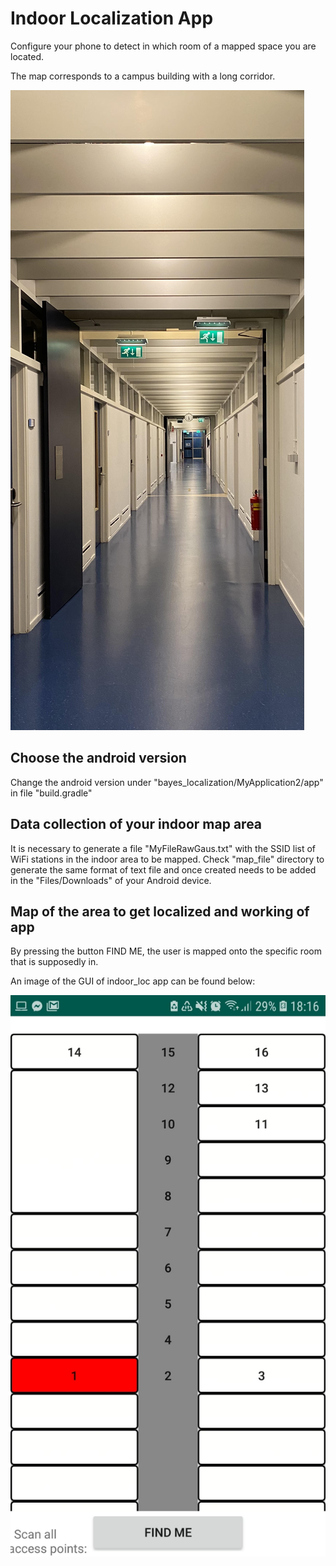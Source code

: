 # Indoor Localization App

Configure your phone to detect in which room of a mapped space you are located. 

The map corresponds to a campus building with a long corridor.

![alt text](https://github.com/teresama/indoor_loc/blob/master/image.jpg?raw=true)

## Choose the android version

Change the android version under "bayes_localization/MyApplication2/app" in file "build.gradle"

## Data collection of your indoor map area

It is necessary to generate a file "MyFileRawGaus.txt" with the SSID list of WiFi stations in the indoor area to be mapped.
Check "map_file" directory to generate the same format of text file and once created needs to be added in the "Files/Downloads" of your Android device.

## Map of the area to get localized and working of app

By pressing the button FIND ME, the user is mapped onto the specific room that is supposedly in.

An image of the GUI of indoor_loc app can be found below:

![alt text](https://github.com/teresama/indoor_loc/blob/master/App2_Bayesian.jpeg?raw=true)
